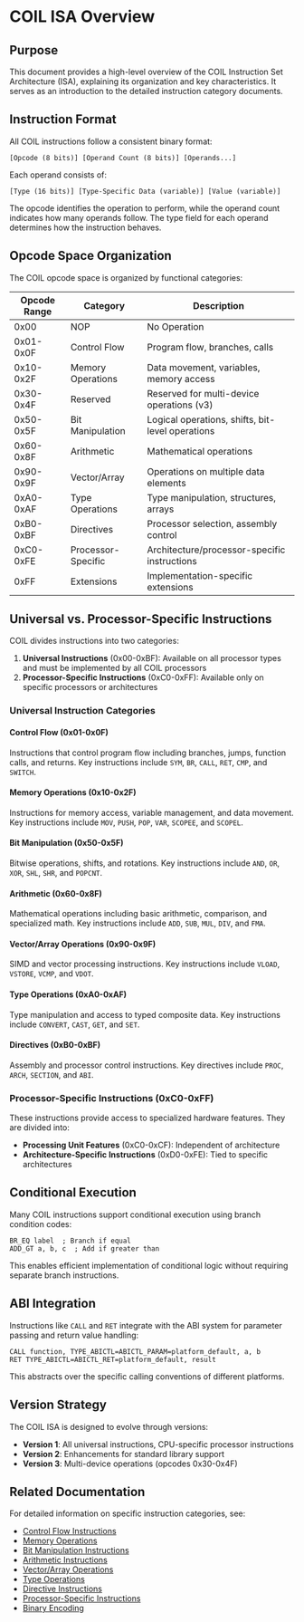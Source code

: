 # COIL ISA Overview

## Purpose

This document provides a high-level overview of the COIL Instruction Set Architecture (ISA), explaining its organization and key characteristics. It serves as an introduction to the detailed instruction category documents.

## Instruction Format

All COIL instructions follow a consistent binary format:

```
[Opcode (8 bits)] [Operand Count (8 bits)] [Operands...]
```

Each operand consists of:
```
[Type (16 bits)] [Type-Specific Data (variable)] [Value (variable)]
```

The opcode identifies the operation to perform, while the operand count indicates how many operands follow. The type field for each operand determines how the instruction behaves.

## Opcode Space Organization

The COIL opcode space is organized by functional categories:

| Opcode Range | Category | Description |
|--------------|----------|-------------|
| 0x00         | NOP      | No Operation |
| 0x01-0x0F    | Control Flow | Program flow, branches, calls |
| 0x10-0x2F    | Memory Operations | Data movement, variables, memory access |
| 0x30-0x4F    | Reserved | Reserved for multi-device operations (v3) |
| 0x50-0x5F    | Bit Manipulation | Logical operations, shifts, bit-level operations |
| 0x60-0x8F    | Arithmetic | Mathematical operations |
| 0x90-0x9F    | Vector/Array | Operations on multiple data elements |
| 0xA0-0xAF    | Type Operations | Type manipulation, structures, arrays |
| 0xB0-0xBF    | Directives | Processor selection, assembly control |
| 0xC0-0xFE    | Processor-Specific | Architecture/processor-specific instructions |
| 0xFF         | Extensions | Implementation-specific extensions |

## Universal vs. Processor-Specific Instructions

COIL divides instructions into two categories:

1. **Universal Instructions** (0x00-0xBF): Available on all processor types and must be implemented by all COIL processors
2. **Processor-Specific Instructions** (0xC0-0xFF): Available only on specific processors or architectures

### Universal Instruction Categories

#### Control Flow (0x01-0x0F)
Instructions that control program flow including branches, jumps, function calls, and returns. Key instructions include `SYM`, `BR`, `CALL`, `RET`, `CMP`, and `SWITCH`.

#### Memory Operations (0x10-0x2F)
Instructions for memory access, variable management, and data movement. Key instructions include `MOV`, `PUSH`, `POP`, `VAR`, `SCOPEE`, and `SCOPEL`.

#### Bit Manipulation (0x50-0x5F)
Bitwise operations, shifts, and rotations. Key instructions include `AND`, `OR`, `XOR`, `SHL`, `SHR`, and `POPCNT`.

#### Arithmetic (0x60-0x8F)
Mathematical operations including basic arithmetic, comparison, and specialized math. Key instructions include `ADD`, `SUB`, `MUL`, `DIV`, and `FMA`.

#### Vector/Array Operations (0x90-0x9F)
SIMD and vector processing instructions. Key instructions include `VLOAD`, `VSTORE`, `VCMP`, and `VDOT`.

#### Type Operations (0xA0-0xAF)
Type manipulation and access to typed composite data. Key instructions include `CONVERT`, `CAST`, `GET`, and `SET`.

#### Directives (0xB0-0xBF)
Assembly and processor control instructions. Key directives include `PROC`, `ARCH`, `SECTION`, and `ABI`.

### Processor-Specific Instructions (0xC0-0xFF)

These instructions provide access to specialized hardware features. They are divided into:

- **Processing Unit Features** (0xC0-0xCF): Independent of architecture
- **Architecture-Specific Instructions** (0xD0-0xFE): Tied to specific architectures

## Conditional Execution

Many COIL instructions support conditional execution using branch condition codes:

```
BR_EQ label  ; Branch if equal
ADD_GT a, b, c  ; Add if greater than
```

This enables efficient implementation of conditional logic without requiring separate branch instructions.

## ABI Integration

Instructions like `CALL` and `RET` integrate with the ABI system for parameter passing and return value handling:

```
CALL function, TYPE_ABICTL=ABICTL_PARAM=platform_default, a, b
RET TYPE_ABICTL=ABICTL_RET=platform_default, result
```

This abstracts over the specific calling conventions of different platforms.

## Version Strategy

The COIL ISA is designed to evolve through versions:

- **Version 1**: All universal instructions, CPU-specific processor instructions
- **Version 2**: Enhancements for standard library support
- **Version 3**: Multi-device operations (opcodes 0x30-0x4F)

## Related Documentation

For detailed information on specific instruction categories, see:
- [Control Flow Instructions](control-flow.md)
- [Memory Operations](memory.md)
- [Bit Manipulation Instructions](bit-manipulation.md)
- [Arithmetic Instructions](arithmetic.md)
- [Vector/Array Operations](vector.md)
- [Type Operations](type.md)
- [Directive Instructions](directive.md)
- [Processor-Specific Instructions](processor-specific.md)
- [Binary Encoding](binary-encoding.md)